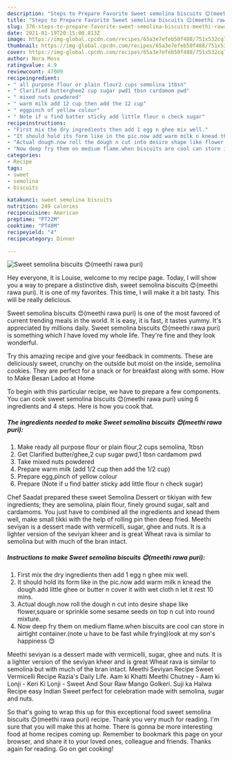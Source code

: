 ```yaml
---
description: "Steps to Prepare Favorite Sweet semolina biscuits 😊(meethi rawa puri)"
title: "Steps to Prepare Favorite Sweet semolina biscuits 😊(meethi rawa puri)"
slug: 376-steps-to-prepare-favorite-sweet-semolina-biscuits-meethi-rawa-puri
date: 2021-01-19T20:15:00.813Z
image: https://img-global.cpcdn.com/recipes/65a3e7efeb50f488/751x532cq70/sweet-semolina-biscuits-😊meethi-rawa-puri-recipe-main-photo.jpg
thumbnail: https://img-global.cpcdn.com/recipes/65a3e7efeb50f488/751x532cq70/sweet-semolina-biscuits-😊meethi-rawa-puri-recipe-main-photo.jpg
cover: https://img-global.cpcdn.com/recipes/65a3e7efeb50f488/751x532cq70/sweet-semolina-biscuits-😊meethi-rawa-puri-recipe-main-photo.jpg
author: Nora Moss
ratingvalue: 4.9
reviewcount: 47009
recipeingredient:
- " all purpose flour or plain flour2 cups semolina 1tbsn"
- " Clarified butterghee2 cup sugar pwd1 tbsn cardamom pwd"
- " mixed nuts powdered"
- " warm milk add 12 cup then add the 12 cup"
- " eggpinch of yellow colour"
- " Note if u find batter sticky add little flour n check sugar"
recipeinstructions:
- "First mix the dry ingredients then add 1 egg n ghee mix well."
- "It should hold its form like in the pic.now add warm milk n knead the dough.add little ghee or butter n cover it with wet cloth n let it rest 10 mins."
- "Actual dough.now roll the dough n cut into desire shape like flower,square or sprinkle some sesame seeds on top n cut into round mixture."
- "Now deep fry them on medium flame.when biscuits are cool can store in airtight container.(note u have to be fast while frying)look at my son&#39;s happiness 😊"
categories:
- Recipe
tags:
- sweet
- semolina
- biscuits

katakunci: sweet semolina biscuits 
nutrition: 249 calories
recipecuisine: American
preptime: "PT22M"
cooktime: "PT48M"
recipeyield: "4"
recipecategory: Dinner

---
```



![Sweet semolina biscuits 😊(meethi rawa puri)](https://img-global.cpcdn.com/recipes/65a3e7efeb50f488/751x532cq70/sweet-semolina-biscuits-😊meethi-rawa-puri-recipe-main-photo.jpg)

Hey everyone, it is Louise, welcome to my recipe page. Today, I will show you a way to prepare a distinctive dish, sweet semolina biscuits 😊(meethi rawa puri). It is one of my favorites. This time, I will make it a bit tasty. This will be really delicious.

Sweet semolina biscuits 😊(meethi rawa puri) is one of the most favored of current trending meals in the world. It is easy, it is fast, it tastes yummy. It's appreciated by millions daily. Sweet semolina biscuits 😊(meethi rawa puri) is something which I have loved my whole life. They're fine and they look wonderful.

Try this amazing recipe and give your feedback in comments. These are deliciously sweet, crunchy on the outside but moist on the inside, semolina cookies. They are perfect for a snack or for breakfast along with some. How to Make Besan Ladoo at Home


To begin with this particular recipe, we have to prepare a few components. You can cook sweet semolina biscuits 😊(meethi rawa puri) using 6 ingredients and 4 steps. Here is how you cook that.

<!--inarticleads1-->

##### The ingredients needed to make Sweet semolina biscuits 😊(meethi rawa puri):

1. Make ready  all purpose flour or plain flour,2 cups semolina, 1tbsn
1. Get  Clarified butter/ghee,2 cup sugar pwd,1 tbsn cardamom pwd
1. Take  mixed nuts powdered
1. Prepare  warm milk (add 1/2 cup then add the 1/2 cup)
1. Prepare  egg,pinch of yellow colour
1. Prepare  (Note if u find batter sticky add little flour n check sugar)


Chef Saadat prepared these sweet Semolina Dessert or tikiyan with few ingredients; they are semolina, plain flour, finely ground sugar, salt and cardamoms. You just have to combined all the ingredients and knead them well, make small tikki with the help of rolling pin then deep fried. Meethi seviyan is a dessert made with vermicelli, sugar, ghee and nuts. It is a lighter version of the seviyan kheer and is great Wheat rava is similar to semolina but with much of the bran intact. 

<!--inarticleads2-->

##### Instructions to make Sweet semolina biscuits 😊(meethi rawa puri):

1. First mix the dry ingredients then add 1 egg n ghee mix well.
1. It should hold its form like in the pic.now add warm milk n knead the dough.add little ghee or butter n cover it with wet cloth n let it rest 10 mins.
1. Actual dough.now roll the dough n cut into desire shape like flower,square or sprinkle some sesame seeds on top n cut into round mixture.
1. Now deep fry them on medium flame.when biscuits are cool can store in airtight container.(note u have to be fast while frying)look at my son&#39;s happiness 😊


Meethi seviyan is a dessert made with vermicelli, sugar, ghee and nuts. It is a lighter version of the seviyan kheer and is great Wheat rava is similar to semolina but with much of the bran intact. Meethi Seviyan Recipe Sweet Vermicelli Recipe Razia&#39;s Daily Life. Aam ki Khatti Meethi Chutney - Aam ki Lonji - Keri Ki Lonji - Sweet And Sour Raw Mango Golkeri. Suji ka Halwa Recipe easy Indian Sweet perfect for celebration made with semolina, sugar and nuts. 

So that's going to wrap this up for this exceptional food sweet semolina biscuits 😊(meethi rawa puri) recipe. Thank you very much for reading. I'm sure that you will make this at home. There is gonna be more interesting food at home recipes coming up. Remember to bookmark this page on your browser, and share it to your loved ones, colleague and friends. Thanks again for reading. Go on get cooking!
